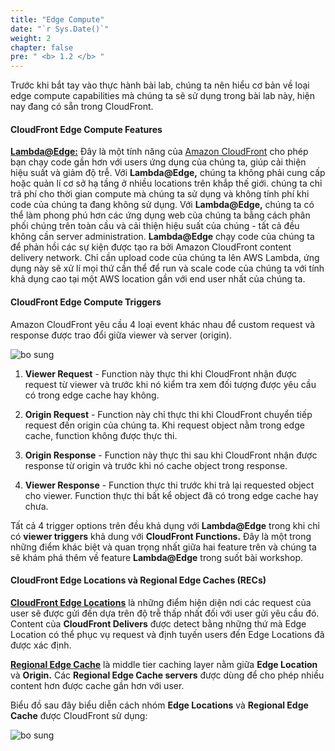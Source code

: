 ```yaml
---
title: "Edge Compute"
date: "`r Sys.Date()`"
weight: 2
chapter: false
pre: " <b> 1.2 </b> "
---
```


Trước khi bắt tay vào thực hành bài lab, chúng ta nên hiểu cơ bản về loại edge compute capabilities mà chúng ta sẽ sử dụng trong bài lab này, hiện nay đang có sẵn trong CloudFront.

#### CloudFront Edge Compute Features

[**Lambda@Edge:**](https://aws.amazon.com/lambda/edge/) Đây là một tính năng của [Amazon CloudFront](https://aws.amazon.com/cloudfront/) cho phép bạn chạy code gần hơn với users ứng dụng của chúng ta, giúp cải thiện hiệu suất và giảm độ trễ. Với **Lambda@Edge,** chúng ta không phải cung cấp hoặc quản lí cơ sở hạ tầng ở nhiều locations trên khắp thế giới. chúng ta chỉ trả phí cho thời gian compute mà chúng ta sử dụng và không tính phí khi code của chúng ta đang không sử dụng. Với **Lambda@Edge,** chúng ta có thể làm phong phú hơn các ứng dụng web của chúng ta bằng cách phân phối chúng trên toàn cầu và cải thiện hiệu suất của chúng - tất cả đều không cần server administration. **Lambda@Edge** chạy code của chúng ta để phản hồi các sự kiện được tạo ra bởi Amazon CloudFront content delivery network. Chỉ cần upload code của chúng ta lên AWS Lambda, ứng dụng này sẽ xử lí mọi thứ cần thể để run và scale code của chúng ta với tính khả dụng cao tại một AWS location gần với end user nhất của chúng ta.

#### CloudFront Edge Compute Triggers

Amazon CloudFront yêu cầu 4 loại event khác nhau để custom request và response được trao đổi giữa viewer và server (origin).

![bo sung](/images/2.prerequisite/2.1-createcloud9workspace/2.1-1asdas.png)

1. **Viewer Request** - Function này thực thi khi CloudFront nhận được request từ viewer và trước khi nó kiểm tra xem đối tượng được yêu cầu có trong edge cache hay không.

2. **Origin Request** - Function này chỉ thực thi khi CloudFront chuyển tiếp request đến origin của chúng ta. Khi request object nằm trong edge cache, function không được thực thi.

3. **Origin Response** - Function này thực thi sau khi CloudFront nhận được response từ origin và trước khi nó cache object trong response.

4. **Viewer Response** - Function thực thi trước khi trả lại requested object cho viewer. Function thực thi bất kể object đã có trong edge cache hay chưa.

Tất cả 4 trigger options trên đều khả dụng với **Lambda@Edge** trong khi chỉ có **viewer triggers** khả dung với **CloudFront Functions.** Đây là một trong những điểm khác biệt và quan trọng nhất giữa hai feature trên và chúng ta sẽ khám phá thêm về feature **Lambda@Edge** trong suốt bài workshop.

#### CloudFront Edge Locations và Regional Edge Caches (RECs)

[**CloudFront Edge Locations**](https://docs.aws.amazon.com/AmazonCloudFront/latest/DeveloperGuide/Introduction.html) là những điểm hiện diện nơi các request của user sẽ được gửi đến dựa trên độ trễ thấp nhất đối với user gửi yêu cầu đó. Content của **CloudFront Delivers** được detect bằng những thứ mà Edge Location có thể phục vụ request và định tuyến users đến Edge Locations đã được xác định.

[**Regional Edge Cache**](https://docs.aws.amazon.com/AmazonCloudFront/latest/DeveloperGuide/HowCloudFrontWorks.html#CloudFrontRegionaledgecaches) là middle tier caching layer nằm giữa **Edge Location** và **Origin.** Các **Regional Edge Cache servers** được dùng để cho phép nhiều content hơn được cache gần hơn với user.

Biểu đồ sau đây biểu diễn cách nhóm **Edge Locations** và **Regional Edge Cache** được CloudFront sử dụng:

![bo sung](/images/2.prerequisite/2.1-createcloud9workspace/2.1-1asdas.png)
